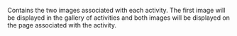 Contains the two images associated with each activity. The first image will be displayed in the gallery of activities and both images will be displayed on the page associated with the activity.